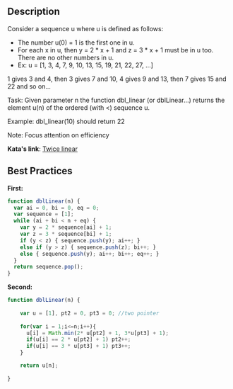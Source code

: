 
## Description

Consider a sequence u where u is defined as follows:

* The number u(0) = 1 is the first one in u.
* For each x in u, then y = 2 * x + 1 and z = 3 * x + 1 must be in u too.
There are no other numbers in u.
* Ex: u = [1, 3, 4, 7, 9, 10, 13, 15, 19, 21, 22, 27, ...]

1 gives 3 and 4, then 3 gives 7 and 10, 4 gives 9 and 13, then 7 gives 15 and 22 and so on...

Task: Given parameter n the function dbl_linear (or dblLinear...) returns the element u(n) of the ordered (with <) sequence u.

Example: dbl_linear(10) should return 22

Note: Focus attention on efficiency

**Kata's link**: [Twice linear](https://www.codewars.com/kata/twice-linear)

## Best Practices

**First:**
```js
function dblLinear(n) {
  var ai = 0, bi = 0, eq = 0;
  var sequence = [1];
  while (ai + bi < n + eq) {
    var y = 2 * sequence[ai] + 1;
    var z = 3 * sequence[bi] + 1;
    if (y < z) { sequence.push(y); ai++; }
    else if (y > z) { sequence.push(z); bi++; }
    else { sequence.push(y); ai++; bi++; eq++; }
  }
  return sequence.pop();
}
```

**Second:**
```js
function dblLinear(n) {
  
    var u = [1], pt2 = 0, pt3 = 0; //two pointer
    
    for(var i = 1;i<=n;i++){
      u[i] = Math.min(2* u[pt2] + 1, 3*u[pt3] + 1);
      if(u[i] == 2 * u[pt2] + 1) pt2++;
      if(u[i] == 3 * u[pt3] + 1) pt3++;
    }

    return u[n];
  
}
```
